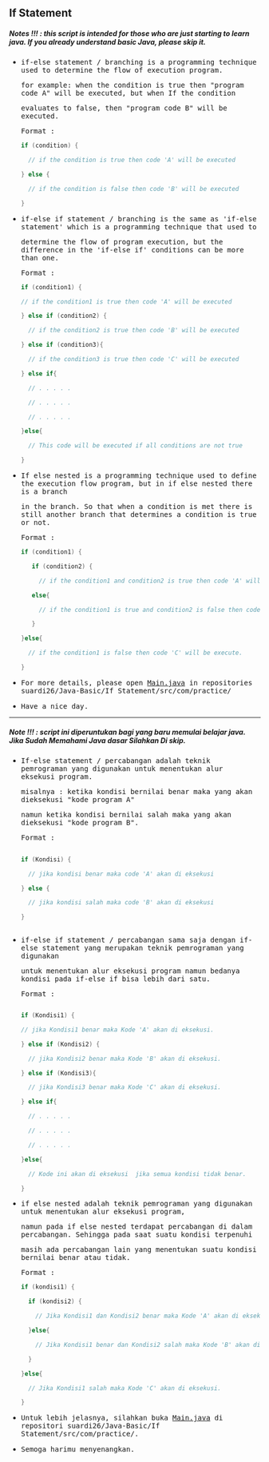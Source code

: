 ## If Statement
##### Notes !!! : this script is intended for those who are just starting to learn java. If you already understand basic Java, please skip it.

- <samp>if-else statement / branching is a programming technique used to determine the flow of execution program.</samp> 
 
  <samp>for example: when the condition is true then "program code A"  will be executed, but when If the condition</samp>
  
  <samp>evaluates to false, then "program code B" will be executed.</samp>

  <samp>Format :</samp> 
  
  ```java
  if (condition) {

    // if the condition is true then code 'A' will be executed

  } else {

    // if the condition is false then code 'B' will be executed

  }
  ```
- <samp>if-else if statement / branching is the same as 'if-else statement' which is a programming technique that used to </samp>  

  <samp>determine the flow of program execution, but the difference in the 'if-else if' conditions can be more than one.</samp>
  
  <samp>Format :</samp>
  
   ```java
   if (condition1) {

   // if the condition1 is true then code 'A' will be executed

   } else if (condition2) {

     // if the condition2 is true then code 'B' will be executed

   } else if (condition3){

     // if the condition3 is true then code 'C' will be executed

   } else if{

     // . . . . .

     // . . . . .

     // . . . . .

   }else{

     // This code will be executed if all conditions are not true

   }
   ```
  
 - <samp>If else nested is a programming technique used to define the execution flow program, but in if else nested there is a branch</samp> 

   <samp>in the branch. So that when a condition is met there is still another branch that determines a condition is true or not.</samp>

   <samp>Format :</samp>
   
   ```java
   if (condition1) {

      if (condition2) {

        // if the condition1 and condition2 is true then code 'A' will be executed

      else{

        // if the condition1 is true and condition2 is false then code 'B' will be execute 

      }

   }else{

     // if the condition1 is false then code 'C' will be execute.

   }

   ```
  
- <samp>For more details, please open [Main.java](https://github.com/suardi26/Java-Basic/blob/main/If%20Statement/src/com/practice/Main.java) in repositories suardi26/Java-Basic/If Statement/src/com/practice/</samp>

- <samp>Have a nice day.</samp>

---

##### Note !!! : script ini diperuntukan bagi yang baru memulai belajar java. Jika Sudah Memahami Java dasar Silahkan Di skip.

- <samp>If-else statement / percabangan adalah teknik pemrograman yang digunakan untuk menentukan alur eksekusi program.</samp> 
 
  <samp>misalnya : ketika kondisi bernilai benar maka yang akan dieksekusi "kode program A"</samp>
  
  <samp>namun ketika kondisi bernilai salah maka yang akan dieksekusi "kode program B".</samp>

  <samp>Format :</samp>
  ```java
 
  if (Kondisi) {

    // jika kondisi benar maka code 'A' akan di eksekusi

  } else {

    // jika kondisi salah maka code 'B' akan di eksekusi

  }
 
  ```
- <samp>if-else if statement / percabangan sama saja dengan if-else statement yang merupakan teknik pemrograman yang digunakan</samp>  

  <samp>untuk menentukan alur eksekusi program namun bedanya kondisi pada if-else if bisa lebih dari satu.</samp>
  
  <samp>Format :</samp>
  
  ```java
  
  if (Kondisi1) {

  // jika Kondisi1 benar maka Kode 'A' akan di eksekusi.

  } else if (Kondisi2) {

    // jika Kondisi2 benar maka Kode 'B' akan di eksekusi.

  } else if (Kondisi3){

    // jika Kondisi3 benar maka Kode 'C' akan di eksekusi.

  } else if{

    // . . . . .

    // . . . . .

    // . . . . .

  }else{

    // Kode ini akan di eksekusi  jika semua kondisi tidak benar.

  }
  
  ```

- <samp>if else nested adalah teknik pemrograman yang digunakan untuk menentukan alur eksekusi program, </samp> 

  <samp>namun pada if else nested terdapat percabangan di dalam percabangan. Sehingga pada saat suatu kondisi terpenuhi</samp>
  
  <samp>masih ada percabangan lain yang menentukan suatu kondisi bernilai benar atau tidak.</samp>

  <samp>Format :</samp>
  
  ```java
  if (kondisi1) {

    if (kondisi2) {

      // Jika Kondisi1 dan Kondisi2 benar maka Kode 'A' akan di eksekusi.

    }else{

      // Jika Kondisi1 benar dan Kondisi2 salah maka Kode 'B' akan di eksekusi.

    }

  }else{

    // Jika Kondisi1 salah maka Kode 'C' akan di eksekusi.

  }
  
  ```
- <samp>Untuk lebih jelasnya, silahkan buka [Main.java](https://github.com/suardi26/Java-Basic/blob/main/If%20Statement/src/com/practice/Main.java) di repositori suardi26/Java-Basic/If Statement/src/com/practice/.</samp>

- <samp>Semoga harimu menyenangkan.</samp>

